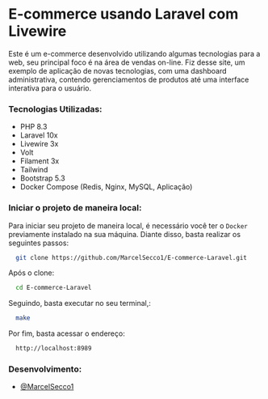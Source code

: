 
# E-commerce usando Laravel com Livewire

Este é um e-commerce desenvolvido utilizando algumas tecnologias para a web, seu principal foco é na área de vendas on-line.
Fiz desse site, um exemplo de aplicação de novas tecnologias, com uma dashboard administrativa, contendo gerenciamentos de produtos até uma interface interativa para o usuário.

### Tecnologias Utilizadas:

-   PHP 8.3
-   Laravel 10x
-   Livewire 3x
-   Volt
-   Filament 3x
-   Tailwind
-   Bootstrap 5.3
-   Docker Compose (Redis, Nginx, MySQL, Aplicação)

### Iniciar o projeto de maneira local:

Para iniciar seu projeto de maneira local, é necessário você ter o `Docker` previamente instalado na sua máquina.
Diante disso, basta realizar os seguintes passos:

```bash
  git clone https://github.com/MarcelSecco1/E-commerce-Laravel.git
```

Após o clone:

```bash
  cd E-commerce-Laravel
```

Seguindo, basta executar no seu terminal,:

```bash
  make
```

Por fim, basta acessar o endereço:

```bash
  http://localhost:8989
```

### Desenvolvimento:

-   [@MarcelSecco1](https://github.com/MarcelSecco1)


